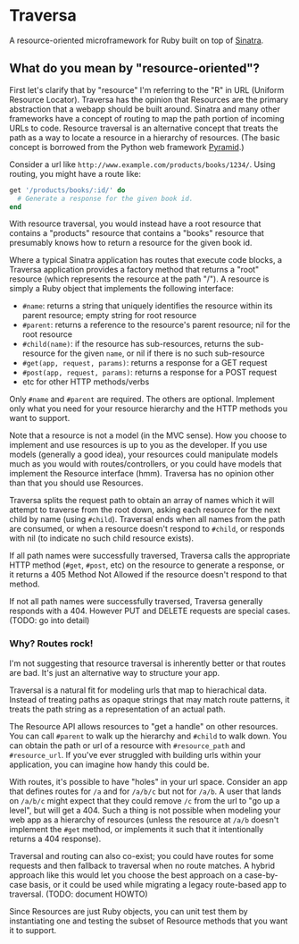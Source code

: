 # Traversa
A resource-oriented microframework for Ruby built on top of [Sinatra](http://www.sinatrarb.com/).

## What do you mean by "resource-oriented"?
First let's clarify that by "resource" I'm referring to the "R" in URL (Uniform Resource Locator).
Traversa has the opinion that Resources are the primary abstraction that a webapp should be built around.
Sinatra and many other frameworks have a concept of routing to map the path portion
of incoming URLs to code.
Resource traversal is an alternative concept that treats the path as a way to
locate a resource in a hierarchy of resources. (The basic concept is borrowed
from the Python web framework [Pyramid](http://docs.pylonsproject.org/docs/pyramid/en/latest/narr/traversal.html).)

Consider a url like `http://www.example.com/products/books/1234/`.
Using routing, you might have a route like:
```ruby
get '/products/books/:id/' do
  # Generate a response for the given book id.
end
```

With resource traversal, you would instead have a root resource
that contains a "products" resource that contains a "books" resource
that presumably knows how to return a resource for the given book id.

Where a typical Sinatra application has routes that execute code blocks,
a Traversa application provides a factory method that returns a "root" resource (which represents the resource at the path "/").
A resource is simply a Ruby object that implements the following interface:

- `#name`: returns a string that uniquely identifies the resource within its parent resource; empty string for root resource
- `#parent`: returns a reference to the resource's parent resource; nil for the root resource
- `#child(name)`: if the resource has sub-resources, returns the sub-resource for the given `name`, or nil if there is no such sub-resource
- `#get(app, request, params)`: returns a response for a GET request
- `#post(app, request, params)`: returns a response for a POST request
- etc for other HTTP methods/verbs

Only `#name` and `#parent` are required. The others are optional. Implement only what you need
for your resource hierarchy and the HTTP methods you want to support.

Note that a resource is not a model (in the MVC sense). How you choose to implement and use resources is up to you as the developer. If you use models (generally a good idea), your resources could manipulate models much as you would with routes/controllers, or you could have models that implement the Resource interface (hmm). Traversa has no opinion other than that you should use Resources.

Traversa splits the request path to obtain an array of names which it will attempt to traverse from the root down, asking each resource for the next child by name (using `#child`).
Traversal ends when all names from the path are consumed, or when a resource doesn't respond
to `#child`, or responds with nil (to indicate no such child resource exists).

If all path names were successfully traversed, Traversa calls the appropriate HTTP method
(`#get`, `#post`, etc) on the resource to generate a response, or it returns a 405 Method Not Allowed if the resource doesn't respond to that method.

If not all path names were successfully traversed, Traversa generally responds with a 404.
However PUT and DELETE requests are special cases. (TODO: go into detail)

### Why? Routes rock!

I'm not suggesting that resource traversal is inherently better or that routes are bad.
It's just an alternative way to structure your app.

Traversal is a natural fit for modeling urls that map to hierachical data. Instead of treating paths as opaque strings that may match route patterns, it treats the path string as a representation of an actual path.

The Resource API allows resources to "get a handle" on other resources. You can call `#parent` to walk up the hierarchy and `#child` to walk down. You can obtain the path or url of a resource with `#resource_path` and `#resource_url`. If you've ever struggled with building urls within your application, you can imagine how handy this could be.

With routes, it's possible to have "holes" in your url space. Consider an app that defines routes for `/a` and for `/a/b/c` but not for `/a/b`. A user that lands on `/a/b/c` might expect that they could remove `/c` from the url to "go up a level", but will get a 404. Such a thing is not possible when modeling your web app as a hierarchy of resources (unless the resource at `/a/b` doesn't implement the `#get` method, or implements it such that it intentionally returns a 404 response).

Traversal and routing can also co-exist; you could have routes for some requests and then fallback to traversal when no route matches. A hybrid approach like this would let you choose the best approach on a case-by-case basis, or it could be used while migrating a legacy route-based app to traversal. (TODO: document HOWTO)

Since Resources are just Ruby objects, you can unit test them by instantiating one and testing the subset of Resource methods that you want it to support.
